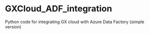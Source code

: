 # GXCloud_ADF_integration
Python code for integrating GX cloud with Azure Data Factory (simple version)
